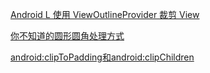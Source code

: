 [Android L 使用 ViewOutlineProvider 裁剪 View](https://panda912.com/2017/01/12/Android-L-%E4%BD%BF%E7%94%A8-ViewOutlineProvider-%E8%A3%81%E5%89%AA-View/)

[你不知道的圆形圆角处理方式](https://juejin.im/post/5a7a6bd1f265da4e9c630fa9)

[android:clipToPadding和android:clipChildren](http://www.jcodecraeer.com/a/anzhuokaifa/androidkaifa/2015/0317/2613.html)